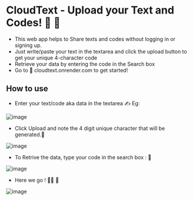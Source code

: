 # CloudText - Upload your Text and Codes! 🚀 🚀 
 + This web app helps to Share texts and codes without logging in or signing up.
 + Just write/paste your text in the textarea and click the upload button to get your unique 4-character code
 + Retrieve your data by entering the code in the Search box <br>
 + Go to 🔗 cloudtext.onrender.com to get started!
## How to use
 + Enter your text/code aka data in the textarea :writing_hand:
   Eg: 
   
![image](https://github.com/Debanjan29/CloudText/assets/97180277/be81c981-530a-487b-8ae9-e832280defda)

 + Click Upload and note the 4 digit unique character that will be generated.:bookmark:

 ![image](https://github.com/Debanjan29/CloudText/assets/97180277/2c7e211d-24a2-4ae0-8164-53d3efe4e7dc)

 + To Retrive the data, type your code in the search box : 🔎

 ![image](https://github.com/Debanjan29/CloudText/assets/97180277/22a4c0ee-ad25-4976-9e4c-8d7eec4d0bfe)

 + Here we go ! 🚀🚀 🚀 

 ![image](https://github.com/Debanjan29/CloudText/assets/97180277/0788cbc9-ce13-4d49-ae62-1e254f74a3d1)
